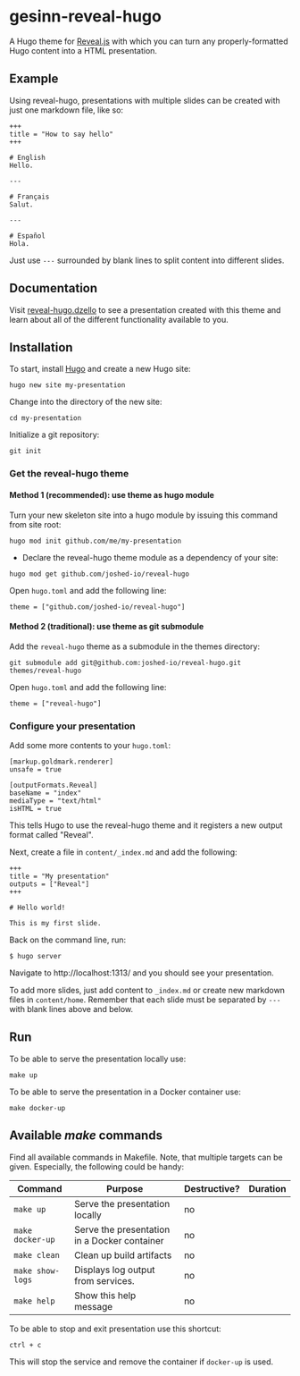 # gesinn-reveal-hugo
A Hugo theme for [Reveal.js](https://revealjs.com/) with which you can turn any properly-formatted Hugo content into a HTML presentation.

## Example
Using reveal-hugo, presentations with multiple slides can be created with just one markdown file, like so:

```
+++
title = "How to say hello"
+++

# English
Hello.

---

# Français
Salut.

---

# Español
Hola.
```
Just use `---` surrounded by blank lines to split content into different slides.


## Documentation

Visit [reveal-hugo.dzello](https://reveal-hugo.dzello.com/#/) to see a presentation created with this theme and learn about all of the different functionality available to you.

## Installation

To start, install [Hugo](https://gohugo.io/installation/) and create a new Hugo site:

```
hugo new site my-presentation
```
Change into the directory of the new site:

```
cd my-presentation
```

Initialize a git repository:

```
git init
```

### Get the reveal-hugo theme

#### Method 1 (recommended): use theme as hugo module
Turn your new skeleton site into a hugo module by issuing this command from site root:
```
hugo mod init github.com/me/my-presentation
```

* Declare the reveal-hugo theme module as a dependency of your site:
```
hugo mod get github.com/joshed-io/reveal-hugo
```

Open `hugo.toml` and add the following line:
```
theme = ["github.com/joshed-io/reveal-hugo"]
```

#### Method 2 (traditional): use theme as git submodule
Add the `reveal-hugo` theme as a submodule in the themes directory:
```
git submodule add git@github.com:joshed-io/reveal-hugo.git themes/reveal-hugo
```

Open `hugo.toml` and add the following line:
```
theme = ["reveal-hugo"]
```

### Configure your presentation
Add some more contents to your `hugo.toml`:
```
[markup.goldmark.renderer]
unsafe = true

[outputFormats.Reveal]
baseName = "index"
mediaType = "text/html"
isHTML = true
```
This tells Hugo to use the reveal-hugo theme and it registers a new output format called "Reveal".

Next, create a file in `content/_index.md` and add the following:
```
+++
title = "My presentation"
outputs = ["Reveal"]
+++

# Hello world!

This is my first slide.
```

Back on the command line, run:
```
$ hugo server
```

Navigate to http://localhost:1313/ and you should see your presentation.

To add more slides, just add content to `_index.md` or create new markdown files in `content/home`. Remember that each slide must be separated by `---` with blank lines above and below.

## Run

To be able to serve the presentation locally use:
```
make up
```

To be able to serve the presentation in a Docker container use:
```
make docker-up
```

## Available _make_ commands
Find all available commands in Makefile. Note, that multiple targets can be given. Especially, the following could be handy:

| Command      | Purpose                                     | Destructive? | Duration |
|--------------|---------------------------------------------|--------------|----------|
| `make up` | Serve the presentation locally | no |
| `make docker-up` | Serve the presentation in a Docker container | no |
| `make clean` | Clean up build artifacts | no |
| `make show-logs` | Displays log output from services. | no
| `make help` | Show this help message | no

To be able to stop and exit presentation use this shortcut:
```
ctrl + c
```

This will stop the service and remove the container if `docker-up` is used.
